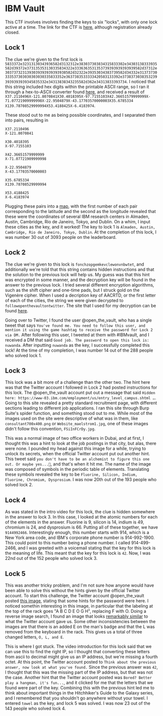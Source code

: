 # IBM Vault

This CTF involves involves finding the keys to six "locks", with only one lock active at a time. The link for the CTF is [here](https://www.ibm.com/employment/vault/ "The link to the CTF"), although registration already closed.

## Lock 1

The clue we're given to the first lock is `5833372e32313130343936582d3132312e383037303834315833302e34303138333935582d39372e373135353130335834322e3336363531353739393939393939582d37312e3037373231393039393939393938582d32322e39353034383739582d34332e31373730333537303030303030335833352e3637383533333420583133392e37383730383532393939393939345835332e34313838343235582d362e34313833393734`. I noticed that this string included hex digits within the printable ASCII range, so I ran it through a hex-to-ASCII converter found [here](https://www.rapidtables.com/convert/number/hex-to-ascii.html "Hex-to-ASCII converter"), and received a result of `X37.2110496X-121.8070841X30.4018395X-97.7155103X42.36651579999999X-71.07721909999998X-22.9504879X-43.17703570000003X35.6785334 X139.78708529999994X53.4188425X-6.4183974`.

These stood out to me as being possible coordinates, and I separated them into pairs, resulting in 
```
X37.2110496
X-121.8070841

X30.4018395
X-97.7155103

X42.36651579999999
X-71.07721909999998

X-22.9504879
X-43.17703570000003

X35.6785334 
X139.78708529999994

X53.4188425
X-6.4183974
```

Plugging these pairs into a [map](https://www.gps-coordinates.net/ "Link to a map utility"), with the first number of each pair corresponding to the latitude and the second as the longitude revealed that these were the coordinates of several IBM research centers in Almaden, Austin, Cambridge, Rio de Janeiro, Tokyo, and Dublin. On a whim, I input these cities as the key, and it worked! The key to lock 1 is `Almaden, Austin, Cambridge, Rio de Janeiro, Tokyo, Dublin`. At the completion of this lock, I was number 30 out of 3093 people on the leaderboard.

## Lock 2

The clue we're given to this lock is `fonchzopgemkevclewonvnbwtet`, and additionally we're told that this string contains hidden instructions and that the solution to the previous lock will help us. My guess was that this hint was encrypted in some manner, and the decryption key will be found in the answer to the previous lock. I tried several different encryption algorithms, such as the shift cipher and one-time pads, but I struck gold on the Vigenère cipher. When I used a decription key of AACRTD, or the first letter of each of the cities, the string we were given decrypted to `followopenthevaultontwitter`. The site that I used for my decryption can be found [here](https://www.dcode.fr/vigenere-cipher "The decryption site I used").

Going over to Twitter, I found the user @open\_the\_vault, who has a single tweet that says `You've found me. You need to follow this user, and mention it using the game hashtag to receive the password for Lock 2 via DM.` After following this user, I tweeted at them with \#IBMvault, and I received a DM that said `Good job. The password to open this lock is: nuwanda`. After inputting `nuwanda` as the key, I successfully completed this lock! At the time of my completion, I was number 14 out of the 288 people who solved lock 1.

## Lock 3

This lock was a bit more of a challenge than the other two. The hint here was that the Twitter account I followed in Lock 2 had posted instructions for this lock. The @open\_the\_vault account put out a message that said `Hidden here: https://www-03.ibm.com/employment/us/entry_level_campus.shtml …`. Going to this site revealed a pretty standard recruitment page, with different sections leading to different job applications. I ran this site through Burp Suite's spider function, and something stood out to me. While most of the images used on the site were descriptive of what was in them, like `consultant700x400.png` or `Website_maelstrom1.jpg`, one of these images didn't follow this convention, `FSiInFCrDy.jpg`.

This was a normal image of two office workers in Dubai, and at first, I thought this was a hint to look at the job postings in that city, but alas, there were none. I pounded my head against this image for a while, trying to unlock its secrets, when the official Twitter account put out another hint. This tweet said `you don't have to be an alchemist to figure this one out. Or maybe yes...🤔`, and that's when it hit me. The name of the image was composed of symbols in the periodic table of elements. Translating these symbols revealed the key to be `Fluorine, Silicon, Indium, Fluorine, Chromium, Dysprosium`. I was now 20th out of the 193 people who solved lock 2. 

## Lock 4

As was stated in the intro video for this lock, the clue is hidden somewhere in the answer to lock 3. In this case, I looked at the atomic numbers for each of the elements in the answer. Fluorine is 9, silicon is 14, indium is 49, chromium is 24, and dysprosium is 66. Putting all of these together, we have `9144992466`. Interestingly enough, this number starts with 914, which is a New York area code, and IBM's corporate phone number is 914-992-1900. This could point to this number being a phone number. I called 914-499-2466, and I was greeted with a voicemail stating that the key for this lock is the meaning of life. This meant that the key for this lock is `42`. Now, I was 22nd out of the 152 people who solved lock 3.

## Lock 5

This was another tricky problem, and I'm not sure how anyone would have been able to solve this without the hints given by the official Twitter account. To start this challenge, the Twitter account @open\_the\_vault posted [this image](https://pbs.twimg.com/media/Dn3GgQrXoAAPHMv.jpg:large "The image posted for this challenge"), stating that some hints for the password were here. I noticed somethin interesting in this image, in particular that the labeling at the top of the rack goes "A B C D E O G H", replacing F with O. Doing a reverse image search, I found an image that looks [remarkably similar](https://cdn-images-1.medium.com/max/1600/1*IFRN25To-SHNq4Q-U6scGw.jpeg "The original image") to what the Twitter account gave us. Some other inconsistencies between the images are that there is an added E on the man's badge and that the L was removed from the keyboard in the rack. This gives us a total of three changed letters, `O, L, and E`.

This is where I got stuck. The video introduction for this lock said that we can use this to find the right IP, so I thought that converting these letters from ascii to decimal might give us an IP address, but we're missing a fourth octet. At this point, the Twitter account posted to `Think about the previous answer, now look at what you've found.` Since the previous answer was `42`, I thought that this was the missing part of the IP address, but that was not the case. Another hint that the Twitter account posted was `Bored? Better play a hangman, it's fun...`, and it clicked for me that the letters that we found were part of the key. Combining this with the previous hint led me to think about important things in the Hitchhiker's Guide to the Galaxy series, and I remembered that you shouldn't go anywhere without your towel. I entered `towel` as the key, and lock 5 was solved. I was now 23 out of the 143 people who solved lock 4.
